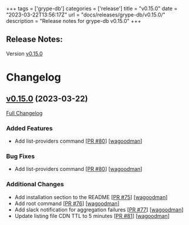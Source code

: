 +++
tags = ['grype-db']
categories = ['release']
title = "v0.15.0"
date = "2023-03-22T13:56:17Z"
url = "docs/releases/grype-db/v0.15.0/"
description = "Release notes for grype-db v0.15.0"
+++

## Release Notes:
Version [v0.15.0](https://github.com/anchore/grype-db/releases/tag/v0.15.0)

# Changelog

## [v0.15.0](https://github.com/anchore/grype-db/tree/v0.15.0) (2023-03-22)

[Full Changelog](https://github.com/anchore/grype-db/compare/v0.14.2...v0.15.0)

### Added Features

- Add list-providers command [[PR #80](https://github.com/anchore/grype-db/pull/80)] [[wagoodman](https://github.com/wagoodman)]

### Bug Fixes

- Add list-providers command [[PR #80](https://github.com/anchore/grype-db/pull/80)] [[wagoodman](https://github.com/wagoodman)]

### Additional Changes

- Add installation section to the README [[PR #75](https://github.com/anchore/grype-db/pull/75)] [[wagoodman](https://github.com/wagoodman)]
- Add root command [[PR #76](https://github.com/anchore/grype-db/pull/76)] [[wagoodman](https://github.com/wagoodman)]
- Add slack notification for aggregation failures [[PR #77](https://github.com/anchore/grype-db/pull/77)] [[wagoodman](https://github.com/wagoodman)]
- Update listing file CDN TTL to 5 minutes [[PR #81](https://github.com/anchore/grype-db/pull/81)] [[wagoodman](https://github.com/wagoodman)]
